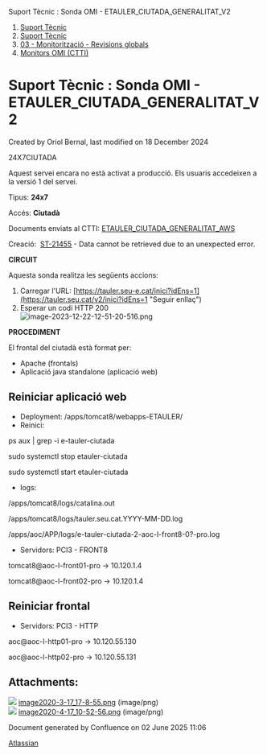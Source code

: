 Suport Tècnic : Sonda OMI - ETAULER\_CIUTADA\_GENERALITAT\_V2  

1.  [Suport Tècnic](index.md)
2.  [Suport Tècnic](13893782.md)
3.  [03 - Monitorització - Revisions globals](26313327.md)
4.  [Monitors OMI (CTTI)](26313608.md)

Suport Tècnic : Sonda OMI - ETAULER\_CIUTADA\_GENERALITAT\_V2
=============================================================

Created by Oriol Bernal, last modified on 18 December 2024

24X7CIUTADA

  

Aquest servei encara no està activat a producció. Els usuaris accedeixen a la versió 1 del servei.

Tipus: **24x7**

Accés: **Ciutadà**

Documents enviats al CTTI: [ETAULER\_CIUTADA\_GENERALITAT\_AWS](https://llicenciesaoc.sharepoint.com/:f:/s/Tecnologia/EhO-z6Jfc-VBlGGgc-4PUxIB25OYBNAvYo68mMt3dN47Ig?e=3dqjZj)

Creació:  [ST-21455](https://contacte.aoc.cat/browse/ST-21455?src=confmacro) - Data cannot be retrieved due to an unexpected error.

**CIRCUIT**

Aquesta sonda realitza les següents accions:

1.  Carregar l'URL: [https://tauler.seu-e.cat/inici?idEns=1](https://tauler.seu.cat/v2/inici?idEns=1 "Seguir enllaç")
2.  Esperar un codi HTTP 200  
    ![image-2023-12-22-12-51-20-516.png](https://contacte.aoc.cat/secure/attachment/110047/image-2023-12-22-12-51-20-516.png)

**PROCEDIMENT**

El frontal del ciutadà està format per:

*   Apache (frontals)
*   Aplicació java standalone (aplicació web)

Reiniciar aplicació web
-----------------------

*   Deployment: /apps/tomcat8/webapps-ETAULER/
*   Reinici:

ps aux | grep -i e-tauler-ciutada

sudo systemctl stop etauler-ciutada

sudo systemctl start etauler-ciutada

*   logs:

/apps/tomcat8/logs/catalina.out

/apps/tomcat8/logs/tauler.seu.cat.YYYY-MM-DD.log

/apps/aoc/APP/logs/e-tauler-ciutada-2-aoc-l-front8-0?-pro.log

*   Servidors: PCI3 - FRONT8

tomcat8@aoc-l-front01-pro → 10.120.1.4

tomcat8@aoc-l-front02-pro → 10.120.1.4

Reiniciar frontal
-----------------

*   Servidors: PCI3 - HTTP

aoc@aoc-l-http01-pro → 10.120.55.130

aoc@aoc-l-http02-pro → 10.120.55.131

  

  

Attachments:
------------

![](images/icons/bullet_blue.gif) [image2020-3-17\_17-8-55.png](attachments/100008628/100008629.png) (image/png)  
![](images/icons/bullet_blue.gif) [image2020-4-17\_10-52-56.png](attachments/100008628/100008630.png) (image/png)  

Document generated by Confluence on 02 June 2025 11:06

[Atlassian](http://www.atlassian.com/)